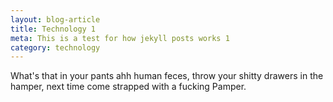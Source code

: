```yaml
---
layout: blog-article
title: Technology 1 
meta: This is a test for how jekyll posts works 1
category: technology
---
```


What's that in your pants ahh human feces, throw your shitty drawers in the hamper, next time come strapped with a fucking Pamper.